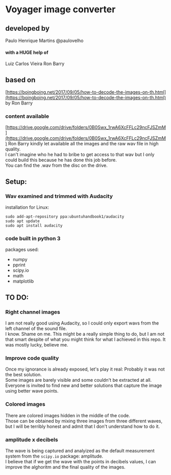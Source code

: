 # Voyager image converter


## developed by
Paulo Henrique Martins
@paulovelho

#### with a HUGE help of
Luiz Carlos Vieira
Ron Barry

## based on
[https://boingboing.net/2017/09/05/how-to-decode-the-images-on-th.html](https://boingboing.net/2017/09/05/how-to-decode-the-images-on-th.html)
by Ron Barry

### content available
[https://drive.google.com/drive/folders/0B0Swx_1rwA6XcFFLc29ncFJSZmM](https://drive.google.com/drive/folders/0B0Swx_1rwA6XcFFLc29ncFJSZmM)
Ron Barry kindly let available all the images and the raw wav file in high quality.  
I can't imagine who he had to bribe to get access to that wav but I only could build this because he has done this job before.   
You can find the .wav from the disc on the drive.  


## Setup:
### Wav examined and trimmed with Audacity
installation for Linux:
```
sudo add-apt-repository ppa:ubuntuhandbook1/audacity
sudo apt update
sudo apt install audacity
```

### code built in python 3
packages used:
- numpy
- pprint
- scipy.io
- math
- matplotlib


## TO DO:
### Right channel images
I am not really good using Audacity, so I could only export wavs from the left channel of the sound file.  
I know. Shame on me. This might be a really simple thing to do, but I am not that smart despite of what you might think for what I achieved in this repo. It was mostly lucky, believe me.

### Improve code quality
Once my ignorance is already exposed, let's play it real: Probably it was not the best solution.  
Some images are barely visible and some couldn't be extracted at all.  
Everyone is invited to find new and better solutions that capture the image using better wave points.

### Colored images
There are colored images hidden in the middle of the code.  
Those can be obtained by mixing three images from three different waves, but I will be terribly honest and admit that I don't understand how to do it.

### amplitude x decibels
The wave is being captured and analyized as the default measurement system from the `scipy.io` package: amplitude.  
I believe that if we get the wave with the points in decibels values, I can improve the alghoritm and the final quality of the images.

